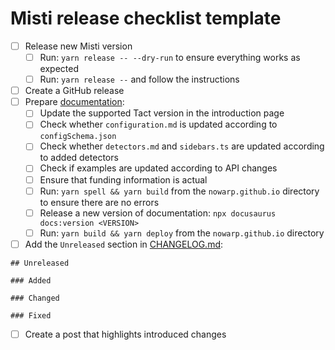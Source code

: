 # Misti release checklist template

- [ ] Release new Misti version
  - [ ] Run: `yarn release -- --dry-run` to ensure everything works as expected
  - [ ] Run: `yarn release --` and follow the instructions
- [ ] Create a GitHub release
- [ ] Prepare [documentation](https://github.com/nowarp/nowarp.github.io/):
  - [ ] Update the supported Tact version in the introduction page
  - [ ] Check whether `configuration.md` is updated according to `configSchema.json`
  - [ ] Check whether `detectors.md` and `sidebars.ts` are updated according to added detectors
  - [ ] Check if examples are updated according to API changes
  - [ ] Ensure that funding information is actual
  - [ ] Run: `yarn spell && yarn build` from the `nowarp.github.io` directory to ensure there are no errors
  - [ ] Release a new version of documentation: `npx docusaurus docs:version <VERSION>`
  - [ ] Run: `yarn build && yarn deploy` from the `nowarp.github.io` directory
- [ ] Add the `Unreleased` section in [CHANGELOG.md](./CHANGELOG.md):
```
## Unreleased

### Added

### Changed

### Fixed
```
- [ ] Create a post that highlights introduced changes
